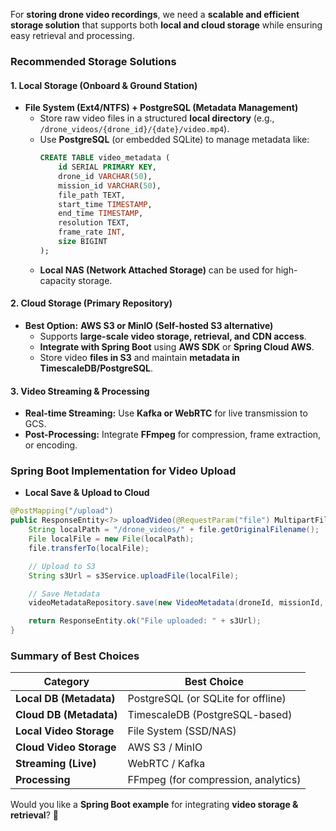 For **storing drone video recordings**, we need a **scalable and efficient storage solution** that supports both **local and cloud storage** while ensuring easy retrieval and processing.  

### **Recommended Storage Solutions**  
#### **1. Local Storage (Onboard & Ground Station)**  
- **File System (Ext4/NTFS) + PostgreSQL (Metadata Management)**  
  - Store raw video files in a structured **local directory** (e.g., `/drone_videos/{drone_id}/{date}/video.mp4`).  
  - Use **PostgreSQL** (or embedded SQLite) to manage metadata like:  
    ```sql
    CREATE TABLE video_metadata (
        id SERIAL PRIMARY KEY,
        drone_id VARCHAR(50),
        mission_id VARCHAR(50),
        file_path TEXT,
        start_time TIMESTAMP,
        end_time TIMESTAMP,
        resolution TEXT,
        frame_rate INT,
        size BIGINT
    );
    ```
  - **Local NAS (Network Attached Storage)** can be used for high-capacity storage.  

#### **2. Cloud Storage (Primary Repository)**  
- **Best Option:** **AWS S3 or MinIO (Self-hosted S3 alternative)**
  - Supports **large-scale video storage, retrieval, and CDN access**.  
  - **Integrate with Spring Boot** using **AWS SDK** or **Spring Cloud AWS**.  
  - Store video **files in S3** and maintain **metadata in TimescaleDB/PostgreSQL**.

#### **3. Video Streaming & Processing**
- **Real-time Streaming:** Use **Kafka or WebRTC** for live transmission to GCS.  
- **Post-Processing:** Integrate **FFmpeg** for compression, frame extraction, or encoding.

### **Spring Boot Implementation for Video Upload**
- **Local Save & Upload to Cloud**  
```java
@PostMapping("/upload")
public ResponseEntity<?> uploadVideo(@RequestParam("file") MultipartFile file) throws IOException {
    String localPath = "/drone_videos/" + file.getOriginalFilename();
    File localFile = new File(localPath);
    file.transferTo(localFile);

    // Upload to S3
    String s3Url = s3Service.uploadFile(localFile);

    // Save Metadata
    videoMetadataRepository.save(new VideoMetadata(droneId, missionId, s3Url));

    return ResponseEntity.ok("File uploaded: " + s3Url);
}
```

### **Summary of Best Choices**
| **Category**  | **Best Choice** |
|--------------|---------------|
| **Local DB (Metadata)** | PostgreSQL (or SQLite for offline) |
| **Cloud DB (Metadata)** | TimescaleDB (PostgreSQL-based) |
| **Local Video Storage** | File System (SSD/NAS) |
| **Cloud Video Storage** | AWS S3 / MinIO |
| **Streaming (Live)** | WebRTC / Kafka |
| **Processing** | FFmpeg (for compression, analytics) |

Would you like a **Spring Boot example** for integrating **video storage & retrieval**? 🚀
